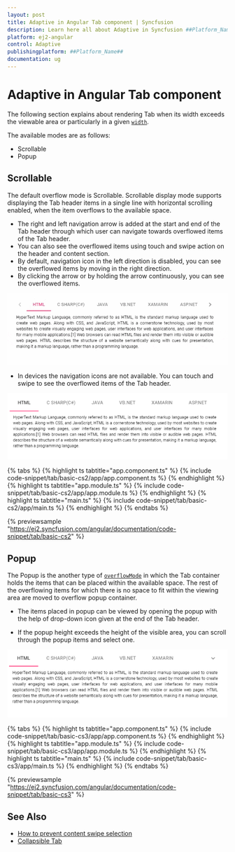 ```yaml
---
layout: post
title: Adaptive in Angular Tab component | Syncfusion
description: Learn here all about Adaptive in Syncfusion ##Platform_Name## Tab component of Syncfusion Essential JS 2 and more.
platform: ej2-angular
control: Adaptive 
publishingplatform: ##Platform_Name##
documentation: ug
---
```


# Adaptive in Angular Tab component

The following section explains about rendering Tab when its width exceeds the viewable area or particularly in a given [`width`](https://ej2.syncfusion.com/angular/documentation/api/tab#width).

The available modes are as follows:

* Scrollable
* Popup

## Scrollable

The default overflow mode is Scrollable. Scrollable display mode supports displaying the Tab header items in a single line with horizontal scrolling
enabled, when the item overflows to the available space.

* The right and left navigation arrow is added at the start and end of the Tab header through which user can
  navigate towards overflowed items of the Tab header.
* You can also see the overflowed items using touch and swipe action on the header and content section.
* By default, navigation icon in the left direction is disabled, you can see the overflowed items by moving in the right direction.
* By clicking the arrow or by holding the arrow continuously, you can see the overflowed items.

![Scrollable tab](./images/tabscroll.gif)

* In devices the navigation icons are not available. You can touch and swipe to see the overflowed items of the Tab header.

![Touch scroll](./images/touchscroll.gif)

{% tabs %}
{% highlight ts tabtitle="app.component.ts" %}
{% include code-snippet/tab/basic-cs2/app/app.component.ts %}
{% endhighlight %}
{% highlight ts tabtitle="app.module.ts" %}
{% include code-snippet/tab/basic-cs2/app/app.module.ts %}
{% endhighlight %}
{% highlight ts tabtitle="main.ts" %}
{% include code-snippet/tab/basic-cs2/app/main.ts %}
{% endhighlight %}
{% endtabs %}
  
{% previewsample "https://ej2.syncfusion.com/angular/documentation/code-snippet/tab/basic-cs2" %}

## Popup

The Popup is the another type of [`overflowMode`](https://ej2.syncfusion.com/angular/documentation/api/tab#overflowmode) in which the Tab container
holds the items that can be placed within the available space. The rest of the overflowing items for
which there is no space to fit within the viewing area are moved to overflow popup container.

* The items placed in popup can be viewed by opening the popup with the help of drop-down icon given at the end of the Tab header.

* If the popup height exceeds the height of the visible area, you can scroll through the popup items and select one.

![Tab with popup](images/popup.gif)

{% tabs %}
{% highlight ts tabtitle="app.component.ts" %}
{% include code-snippet/tab/basic-cs3/app/app.component.ts %}
{% endhighlight %}
{% highlight ts tabtitle="app.module.ts" %}
{% include code-snippet/tab/basic-cs3/app/app.module.ts %}
{% endhighlight %}
{% highlight ts tabtitle="main.ts" %}
{% include code-snippet/tab/basic-cs3/app/main.ts %}
{% endhighlight %}
{% endtabs %}
  
{% previewsample "https://ej2.syncfusion.com/angular/documentation/code-snippet/tab/basic-cs3" %}

## See Also

* [How to prevent content swipe selection](./how-to/prevent-content-swipe-selection/)
* [Collapsible Tab](./how-to/create-collapsible-tabs/)
